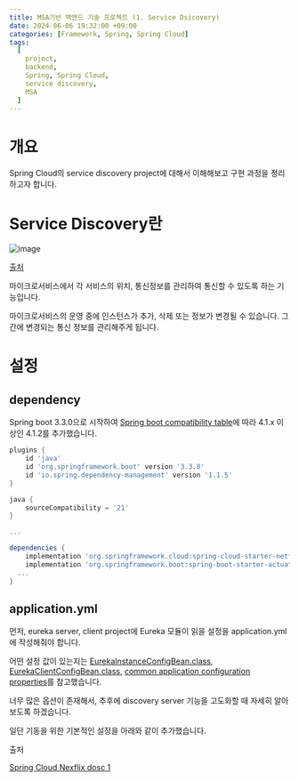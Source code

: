 ```yaml
---
title: MSA기반 백엔드 기술 프로젝트 (1. Service Dsicovery)
date: 2024-06-06 19:32:00 +09:00
categories: [Framework, Spring, Spring Cloud]
tags:
  [
    project,
    backend,
    Spring, Spring Cloud,
    service discovery,
    MSA
  ]
---
```


# 개요

Spring Cloud의 service discovery project에 대해서 이해해보고 구현 과정을 정리하고자 합니다.

# Service Discovery란

![image](https://github.com/valor-lee/valor-lee.github.io/assets/109330610/1320b2f3-1ad3-439b-84f2-9be514d395c9)

[출처](https://www.springcloud.io/post/2022-03/spring-cloud-introduction-to-service-discovery-netflix-eureka/#gsc.tab=0)

마이크로서비스에서 각 서비스의 위치, 통신정보를 관리하여 통신할 수 있도록 하는 기능입니다.

마이크로서비스의 운영 중에 인스턴스가 추가, 삭제 또는 정보가 변경될 수 있습니다. 그 간에 변경되는 통신 정보를 관리해주게 됩니다.



# 설정

## dependency 

Spring boot 3.3.0으로 시작하여 [Spring boot compatibility table](https://github.com/spring-cloud/spring-cloud-release/wiki/Supported-Versions#supported-releases)에 따라 4.1.x 이상인 4.1.2를 추가했습니다.


```gradle
plugins {
	id 'java'
	id 'org.springframework.boot' version '3.3.0'
	id 'io.spring.dependency-management' version '1.1.5'
}

java {
	sourceCompatibility = '21'
}

...

dependencies {
	implementation 'org.springframework.cloud:spring-cloud-starter-netflix-eureka-server:4.1.2'
	implementation 'org.springframework.boot:spring-boot-starter-actuator'
  ...
}
```

## application.yml


먼저, eureka server, client project에 Eureka 모듈이 읽을 설정을 application.yml에 작성해줘야 합니다.

어떤 설정 값이 있는지는 [EurekaInstanceConfigBean.class](https://github.com/spring-cloud/spring-cloud-netflix/blob/main/spring-cloud-netflix-eureka-client/src/main/java/org/springframework/cloud/netflix/eureka/EurekaInstanceConfigBean.java), [EurekaClientConfigBean.class](https://github.com/spring-cloud/spring-cloud-netflix/blob/main/spring-cloud-netflix-eureka-client/src/main/java/org/springframework/cloud/netflix/eureka/EurekaClientConfigBean.java), [common application configuration properties](https://docs.spring.io/spring-cloud-netflix/reference/configprops.html)를 참고했습니다.

너무 많은 옵션이 존재해서, 추후에 discovery server 기능을 고도화할 때 자세히 알아보도록 하겠습니다.

일단 기동을 위한 기본적인 설정을 아래와 같이 추가했습니다.



출처

[Spring Cloud Nexflix dosc 1](https://cloud.spring.io/spring-cloud-netflix/multi/multi__service_discovery_eureka_clients.html)